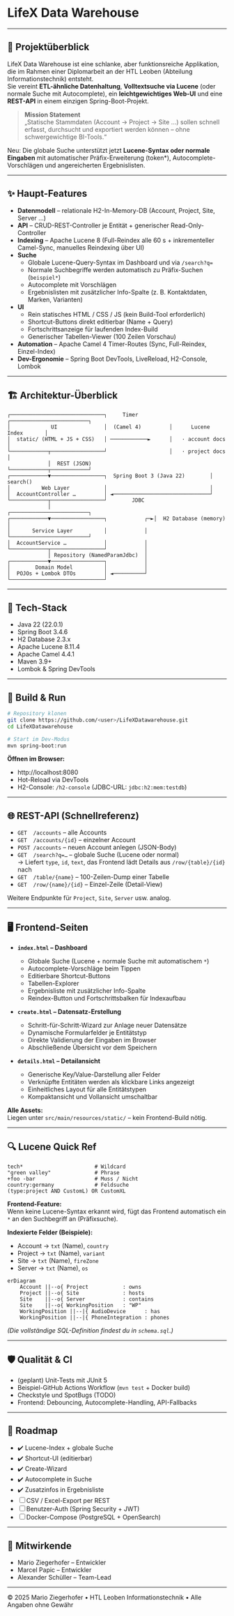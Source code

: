 # LifeX Data Warehouse

---

## 📑 Projektüberblick

LifeX Data Warehouse ist eine schlanke, aber funktionsreiche Applikation, die im Rahmen einer Diplomarbeit an der HTL Leoben (Abteilung Informationstechnik) entsteht.  
Sie vereint **ETL-ähnliche Datenhaltung**, **Volltextsuche via Lucene** (oder normale Suche mit Autocomplete), ein **leichtgewichtiges Web-UI** und eine **REST-API** in einem einzigen Spring-Boot-Projekt.

> **Mission Statement**  
> „Statische Stammdaten (Account → Project → Site …) sollen schnell erfasst, durchsucht und exportiert werden können – ohne schwergewichtige BI-Tools.“

Neu: Die globale Suche unterstützt jetzt **Lucene-Syntax oder normale Eingaben** mit automatischer Präfix-Erweiterung (token\*), Autocomplete-Vorschlägen und angereicherten Ergebnislisten.

---

## ✨ Haupt-Features

- **Datenmodell** – relationale H2-In-Memory-DB (Account, Project, Site, Server …)
- **API** – CRUD-REST-Controller je Entität + generischer Read-Only-Controller
- **Indexing** – Apache Lucene 8 (Full-Reindex alle 60 s + inkrementeller Camel-Sync, manuelles Reindexing über UI)
- **Suche**
  - Globale Lucene-Query-Syntax im Dashboard und via `/search?q=`
  - Normale Suchbegriffe werden automatisch zu Präfix-Suchen (`beispiel*`)
  - Autocomplete mit Vorschlägen
  - Ergebnislisten mit zusätzlicher Info-Spalte (z. B. Kontaktdaten, Marken, Varianten)
- **UI**
  - Rein statisches HTML / CSS / JS (kein Build-Tool erforderlich)
  - Shortcut-Buttons direkt editierbar (Name + Query)
  - Fortschrittsanzeige für laufenden Index-Build
  - Generischer Tabellen-Viewer (100 Zeilen Vorschau)
- **Automation** – Apache Camel 4 Timer-Routes (Sync, Full-Reindex, Einzel-Index)
- **Dev-Ergonomie** – Spring Boot DevTools, LiveReload, H2-Console, Lombok

---

## 🏗️ Architektur-Überblick

```text
┌──────────────────────────────┐     Timer          ┌─────────────────────────┐
│             UI               │  (Camel 4)         │      Lucene Index       │
│  static/ (HTML + JS + CSS)   │ ────────────►      │   · account docs        │
└────────────┬─────────────────┘                    │   · project docs        │
             │  REST (JSON)                         └────────────┬────────────┘
┌────────────▼─────────────────┐  Spring Boot 3 (Java 22)        │ search()
│          Web Layer           │                                 │
│  AccountController …         │ ◄───────────────────────────────┘
└────────────┬─────────────────┘        JDBC
             │                                 ┌─────────────────────────┐
┌────────────▼─────────────────┐            ┌─►│  H2 Database (memory)   │
│       Service Layer          │            │  └─────────────────────────┘
│  AccountService …            │            │
└────────────┬─────────────────┘            │
             │ Repository (NamedParamJdbc)  │
┌────────────▼─────────────────┐            │
│        Domain Model          │            │
│  POJOs + Lombok DTOs         │ ◄──────────┘
└──────────────────────────────┘
```

---

## 🧰 Tech-Stack

- Java 22 (22.0.1)
- Spring Boot 3.4.6
- H2 Database 2.3.x
- Apache Lucene 8.11.4
- Apache Camel 4.4.1
- Maven 3.9+
- Lombok & Spring DevTools

---

## 🚀 Build & Run

```bash
# Repository klonen
git clone https://github.com/<user>/LifeXDatawarehouse.git
cd LifeXDatawarehouse

# Start im Dev-Modus
mvn spring-boot:run
```

**Öffnen im Browser:**

- http://localhost:8080
- Hot-Reload via DevTools
- H2-Console: `/h2-console` (JDBC-URL: `jdbc:h2:mem:testdb`)

---

## 🌐 REST-API (Schnellreferenz)

- `GET  /accounts` – alle Accounts
- `GET  /accounts/{id}` – einzelner Account
- `POST /accounts` – neuen Account anlegen (JSON-Body)
- `GET  /search?q=…` – globale Suche (Lucene oder normal)  
  → Liefert `type`, `id`, `text`, das Frontend lädt Details aus `/row/{table}/{id}` nach
- `GET  /table/{name}` – 100-Zeilen-Dump einer Tabelle
- `GET  /row/{name}/{id}` – Einzel-Zeile (Detail-View)

Weitere Endpunkte für `Project`, `Site`, `Server` usw. analog.

---

## 🖥️ Frontend-Seiten

- **`index.html` – Dashboard**
  - Globale Suche (Lucene + normale Suche mit automatischem `*`)
  - Autocomplete-Vorschläge beim Tippen
  - Editierbare Shortcut-Buttons
  - Tabellen-Explorer
  - Ergebnisliste mit zusätzlicher Info-Spalte
  - Reindex-Button und Fortschrittsbalken für Indexaufbau

- **`create.html` – Datensatz-Erstellung**
  - Schritt-für-Schritt-Wizard zur Anlage neuer Datensätze
  - Dynamische Formularfelder je Entitätstyp
  - Direkte Validierung der Eingaben im Browser
  - Abschließende Übersicht vor dem Speichern

- **`details.html` – Detailansicht**
  - Generische Key/Value-Darstellung aller Felder
  - Verknüpfte Entitäten werden als klickbare Links angezeigt
  - Einheitliches Layout für alle Entitätstypen
  - Kompaktansicht und Vollansicht umschaltbar

**Alle Assets:**  
Liegen unter `src/main/resources/static/` – kein Frontend-Build nötig.

---

## 🔍 Lucene Quick Ref

```text
tech*                       # Wildcard  
"green valley"              # Phrase  
+foo -bar                   # Muss / Nicht  
country:germany             # Feldsuche  
(type:project AND CustomL) OR CustomXL
```

**Frontend-Feature:**  
Wenn keine Lucene-Syntax erkannt wird, fügt das Frontend automatisch ein `*` an den Suchbegriff an (Präfixsuche).

**Indexierte Felder (Beispiele):**

- Account → `txt` (Name), `country`
- Project → `txt` (Name), `variant`
- Site    → `txt` (Name), `fireZone`
- Server  → `txt` (Name), `os`

```text
erDiagram
    Account ||--o{ Project           : owns
    Project ||--o{ Site              : hosts
    Site    ||--o{ Server            : contains
    Site    ||--o{ WorkingPosition   : "WP"
    WorkingPosition ||--|{ AudioDevice      : has
    WorkingPosition ||--|{ PhoneIntegration : phones
```

*(Die vollständige SQL-Definition findest du in `schema.sql`.)*

---

## 🛡️ Qualität & CI

- (geplant) Unit-Tests mit JUnit 5
- Beispiel-GitHub Actions Workflow (`mvn test` + Docker build)
- Checkstyle und SpotBugs (TODO)
- Frontend: Debouncing, Autocomplete-Handling, API-Fallbacks

---

## 🚧 Roadmap

- ✔️ Lucene-Index + globale Suche
- ✔️ Shortcut-UI (editierbar)
- ✔️ Create-Wizard
- ✔️ Autocomplete in Suche
- ✔️ Zusatzinfos in Ergebnisliste
- ☐ CSV / Excel-Export per REST
- ☐ Benutzer-Auth (Spring Security + JWT)
- ☐ Docker-Compose (PostgreSQL + OpenSearch)

---

## 👥 Mitwirkende

- Mario Ziegerhofer – Entwickler
- Marcel Papic – Entwickler
- Alexander Schüller – Team-Lead

---

© 2025 Mario Ziegerhofer • HTL Leoben Informationstechnik • Alle Angaben ohne Gewähr
